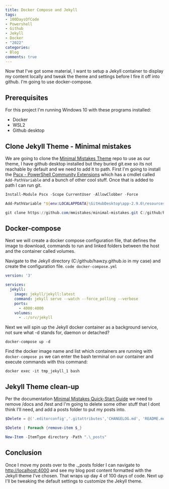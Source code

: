 ```yaml
---
title: Docker Compose and Jekyll
tags:
- 100DaysOfCode
- Powershell
- Github
- Jekyll
- Docker
- "2022"
categories:
- Blog
comments: true
---
```


Now that I've got some material, I want to setup a Jekyll container to display my content locally and tweak the theme and settings before I fire it off into github.  I'm going to use docker-compose.

## Prerequisites

For this project I'm running Windows 10 with these programs installed:

* Docker
* WSL2
* Github desktop

## Clone Jekyll Theme - Minimal mistakes

We are going to clone the [Minimal Mistakes Theme](https://github.com/mmistakes/minimal-mistakes) repo to use as our theme, I have github desktop installed but they buried git.exe so its not reachable by default and we need to add it to path.  First I'm going to install the [Pscx - PowerShell Community Extensions](https://github.com/Pscx/Pscx) which has a cmdlet called `Add-PathVariable` and a bunch of other cool stuff.  Once that is added to path I can run git.

```powershell
Install-Module Pscx -Scope CurrentUser -AllowClobber -Force

Add-PathVariable "${env:LOCALAPPDATA}\GitHubDesktop\app-2.9.6\resources\app\git\cmd\"

git clone https://github.com/mmistakes/minimal-mistakes.git C:/github/hawzy.github.io
```

## Docker-compose

Next we will create a docker compose configuration file, that defines the image to download, commands to run and linked folders between the host and the container called volumes.

Navigate to the Jekyll directory (C:/github/hawzy.github.io in my case) and create the configuration file.
`code docker-compose.yml`

```yaml
version: '3'

services:
  jekyll:
    image: jekyll/jekyll:latest
    command: jekyll serve --watch --force_polling --verbose
    ports:
      - 4000:4000
    volumes:
      - .:/srv/jekyll
```

Next we will spin up the Jekyll docker container as a background service, not sure what -d stands for, daemon or detached?

```docker
docker-compose up -d
```

Find the docker image name and list which containers are running with `docker-compose ps` we can enter the bash terminal on our container and execute commands with this command:

```docker
docker exec -it tmp_jekyll_1 bash
```

## Jekyll Theme clean-up

Per the documentation [Minimal Mistakes Quick-Start Guide](https://mmistakes.github.io/minimal-mistakes/docs/quick-start-guide/#gem-based-method) we need to remove /docs and /test and I'm going to delete some other stuff that I dont think I'll need, and add a posts folder to put my posts into.

```powershell
$Delete = @('.editorconfig','.gitattributes','CHANGELOG.md', 'README.md', 'screenshot-layouts.png', 'screenshot.png', 'test', 'docs')

$Delete | Foreach {remove-item $_}

New-Item -ItemType directory -Path ".\_posts"
```

## Conclusion

Once I move my posts over to the .\_posts folder I can navigate to [http://localhost:4000](http://localhost:4000) and see my blog post content formatted with the Jekyll theme I've chosen.  That wraps up day 4 of 100 days of code.  Next up I'll be tweaking the default settings to customize the Jekyll theme.
